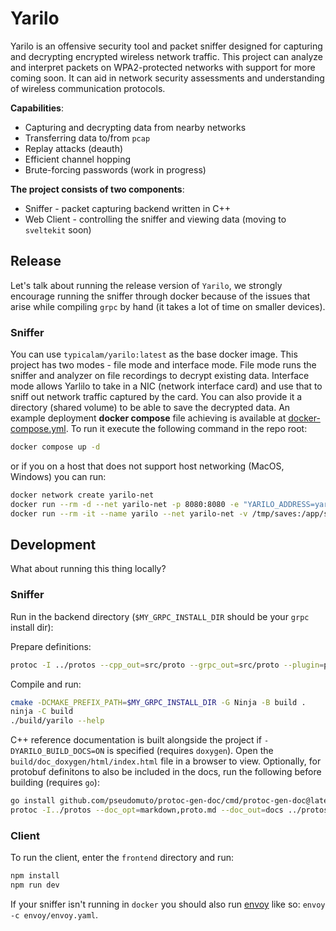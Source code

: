 # Yarilo

Yarilo is an offensive security tool and packet sniffer designed for capturing and decrypting encrypted wireless network traffic. This project can analyze and interpret packets on WPA2-protected networks with support for more coming soon. It can aid in network security assessments and understanding of wireless communication protocols.

**Capabilities**:
- Capturing and decrypting data from nearby networks
- Transferring data to/from `pcap`
- Replay attacks (deauth)
- Efficient channel hopping
- Brute-forcing passwords (work in progress)

**The project consists of two components**:
- Sniffer - packet capturing backend written in C++
- Web Client - controlling the sniffer and viewing data (moving to `sveltekit` soon) 

## Release

Let's talk about running the release version of `Yarilo`, we strongly encourage running the sniffer through docker because of the issues that arise while compiling `grpc` by hand (it takes a lot of time on smaller devices).

### Sniffer

You can use `typicalam/yarilo:latest` as the base docker image. This project has two modes - file mode and interface mode. File mode runs the sniffer and analyzer on file recordings to decrypt existing data. Interface mode allows Yarlilo to take in a NIC (network interface card) and use that to sniff out network traffic captured by the card. You can also provide it a directory (shared volume) to be able to save the decrypted data. An example deployment **docker compose** file achieving is available at [docker-compose.yml](https://github.com/TypicalAM/Yarilo/blob/main/docker-compose.yml). To run it execute the following command in the repo root:

```sh
docker compose up -d
```

or if you on a host that does not support host networking (MacOS, Windows) you can run:

```sh
docker network create yarilo-net
docker run --rm -d --net yarilo-net -p 8080:8080 -e "YARILO_ADDRESS=yarilo" typicalam/yarilo-envoy:latest
docker run --rm -it --name yarilo --net yarilo-net -v /tmp/saves:/app/saves -v ./pcap:/tmp/pcap -p 9090:9090 typicalam/yarilo:latest --oid_file_path=/app/data/oid.txt --save_path=/app/saves --db_file_path=/app/saves/yarilo_database.db --sniff_file=/tmp/pcap/wireshark_sample.pcap
```

## Development

What about running this thing locally?

### Sniffer

Run in the backend directory (`$MY_GRPC_INSTALL_DIR` should be your `grpc` install dir):

Prepare definitions:

```sh
protoc -I ../protos --cpp_out=src/proto --grpc_out=src/proto --plugin=protoc-gen-grpc=`which grpc_cpp_plugin` ../protos/service.proto
```

Compile and run:

```sh
cmake -DCMAKE_PREFIX_PATH=$MY_GRPC_INSTALL_DIR -G Ninja -B build .
ninja -C build
./build/yarilo --help
```

C++ reference documentation is built alongside the project if `-DYARILO_BUILD_DOCS=ON` is specified (requires `doxygen`). Open the `build/doc_doxygen/html/index.html` file in a browser to view. Optionally, for protobuf definitons to also be included in the docs, run the following before building (requires `go`):

```sh
go install github.com/pseudomuto/protoc-gen-doc/cmd/protoc-gen-doc@latest
protoc -I../protos --doc_opt=markdown,proto.md --doc_out=docs ../protos/service.proto
```

### Client

To run the client, enter the `frontend` directory and run:

```sh
npm install
npm run dev
```

If your sniffer isn't running in `docker` you should also run [envoy](https://www.envoyproxy.io/) like so: `envoy -c envoy/envoy.yaml`.
